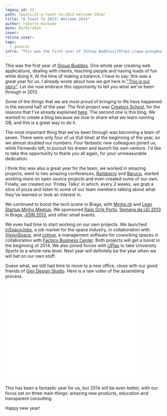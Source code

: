 ```yaml
---
legacy_id: 21
path: /posts/21-a-toast-to-2013-welcome-2014/
title: "A Toast To 2013! Welcome 2014"
author: roberto-machado
date: 03/01/2014
cover: 
retina_cover: 
tags:
  - general
intro: "This was the first year of [Group Buddies](https://www.groupbuddies.com/). One whole year creating web applications, dealing with clients, teaching people and having loads of fun while doing it. At the time of making a balance, I have to say: this was a great year for us. I already wrote about how we got here in [\"This is our story\"](https://blog.groupbuddies.com/posts/8-this-is-our-story). Let me now embrace this opportunity to tell you what we've been through in 2013."
---
```


This was the first year of [Group Buddies](https://www.groupbuddies.com/). One whole year creating web applications, dealing with clients, teaching people and having loads of fun while doing it. At the time of making a balance, I have to say: this was a great year for us. I already wrote about how we got here in ["This is our story"](https://blog.groupbuddies.com/posts/8-this-is-our-story). Let me now embrace this opportunity to tell you what we've been through in 2013.

Some of the things that we are most proud of bringing to life have happened in the second half of the year. The first project was [Creators School](https://cs.groupbuddies.com/), for the reasons that I've already explained [here](https://blog.groupbuddies.com/posts/13-when-an-experiment-blows-your-mind). The second one is this blog. We wanted to create a blog because we love to share what we learn running GB, and this is a great way to do it.

The most important thing that we've been through was becoming a team of seven. There were only four of us (full time) at the beginning of the year, so we almost doubled our numbers. Four fantastic new colleagues joined us, while Fernando left, to pursuit his dream and launch his own venture. I'd like to take this opportunity to thank you all again, for your unmeasurable dedication. 

I think this was also a great year for the team, we worked in amazing projects, went to two amazing conferences, [Railsberry](https://www.railsberry.com/) and [Baruco](https://www.baruco.org/), started working more on open source projects and even created some of our own. Finally, we created our 'Friday Talks' in which, every 2 weeks, we grab a slice of pizza and listen to some of our team members talking about what they've learned or took an interest in.

We continued to boost the tech scene in Braga, with [Minho.rb](https://www.meetup.com/Minho-rb/) and [Lean Startup Minho Meetup](https://www.meetup.com/LeanStartupMinho/). We sponsored [Rails Girls Porto](https://railsgirls.com/porto), [Semana da LEI 2013](https://www.cesium.di.uminho.pt/2013/02/28/semana-da-lei-2013-d) in Braga, [JOIN 2013](https://www.eng.uminho.pt/ModuleLeft.aspx?mdl=~/Modules/UMEventos/EventoView.ascx&ItemID=7302&Mid=477&lang=pt-PT&pageid=427&tabid=11), and other small events.

We even had time to start working on our own projects. We launched [inSpaceJobs](https://inspacejobs.com/), a job market for the space industry, in collaboration with [VisionSpace](https://www.visionspace.com/), and [cohive](https://www.cohive.me/), a management software for coworking spaces in collaboration with [Factory Business Center](https://www.factoryworkstyle.com/). Both projects will get a boost in the beginning of 2014. We also joined forces with [UPlay](https://uplaypro.com/) to take University Sports to a whole new level. Next year will definitely be the year when we will bet on our own stuff.

Guess what, we still had time to move to a new office, close with our good friends of [Gen Design Studio](https://gen.pt/). Here is a raw video of the assembling process.

<iframe width="420" height="315" src="//www.youtube.com/embed/9860kH8ZggE" frameborder="0" allowfullscreen></iframe>

This has been a fantastic year for us, but 2014 will be even better, with our focus set on three main things: amazing new products, education and transparent consulting.  

Happy new year!
